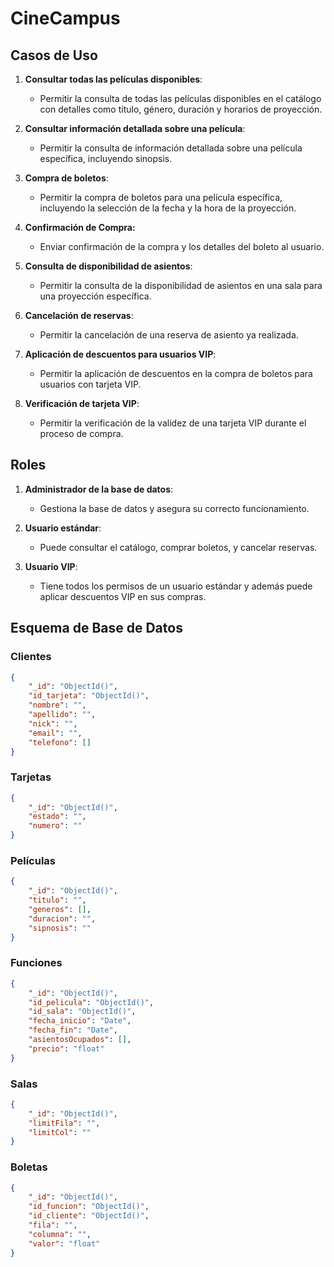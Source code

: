 # CineCampus

## Casos de Uso

1. **Consultar todas las películas disponibles**:
   - Permitir la consulta de todas las películas disponibles en el catálogo con detalles como título, género, duración y horarios de proyección.

2. **Consultar información detallada sobre una película**:
   - Permitir la consulta de información detallada sobre una película específica, incluyendo sinopsis.

3. **Compra de boletos**:
   - Permitir la compra de boletos para una película específica, incluyendo la selección de la fecha y la hora de la proyección.

4. **Confirmación de Compra:** 
   - Enviar confirmación de la compra y los detalles del boleto al usuario.

5. **Consulta de disponibilidad de asientos**:
   - Permitir la consulta de la disponibilidad de asientos en una sala para una proyección específica.

6. **Cancelación de reservas**:
   - Permitir la cancelación de una reserva de asiento ya realizada.

7. **Aplicación de descuentos para usuarios VIP**:
   - Permitir la aplicación de descuentos en la compra de boletos para usuarios con tarjeta VIP.

8. **Verificación de tarjeta VIP**:
   - Permitir la verificación de la validez de una tarjeta VIP durante el proceso de compra.

## Roles

1. **Administrador de la base de datos**:
   - Gestiona la base de datos y asegura su correcto funcionamiento.

2. **Usuario estándar**:
   - Puede consultar el catálogo, comprar boletos, y cancelar reservas.

3. **Usuario VIP**:
   - Tiene todos los permisos de un usuario estándar y además puede aplicar descuentos VIP en sus compras.

## Esquema de Base de Datos

### Clientes

```json
{
    "_id": "ObjectId()",
    "id_tarjeta": "ObjectId()",
    "nombre": "",
    "apellido": "",
    "nick": "",
    "email": "",
    "telefono": []
}
```

### Tarjetas
```json
{
    "_id": "ObjectId()",
    "estado": "",
    "numero": ""
}
```

### Películas
```json
{
    "_id": "ObjectId()",
    "titulo": "",
    "generos": [],
    "duracion": "",
    "sipnosis": ""
}
```

### Funciones
```json
{
    "_id": "ObjectId()",
    "id_pelicula": "ObjectId()",
    "id_sala": "ObjectId()",
    "fecha_inicio": "Date",
    "fecha_fin": "Date",
    "asientosOcupados": [],
    "precio": "float"
}
```

### Salas
```json
{
    "_id": "ObjectId()",
    "limitFila": "",
    "limitCol": ""
}
```

### Boletas
```json
{
    "_id": "ObjectId()",
    "id_funcion": "ObjectId()",
    "id_cliente": "ObjectId()",
    "fila": "",
    "columna": "",
    "valor": "float"
}
```
